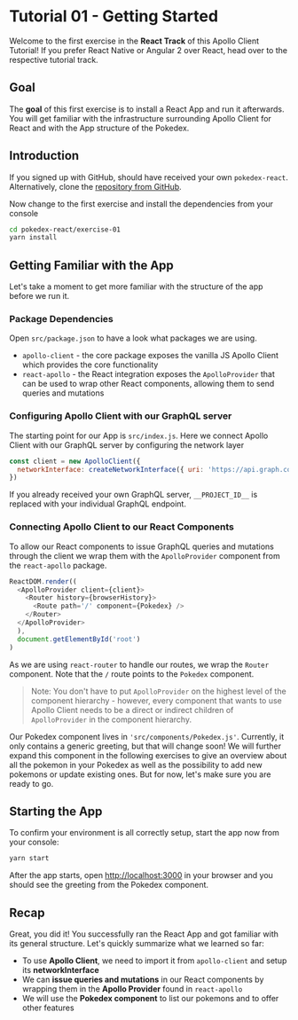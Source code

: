 # Tutorial 01 - Getting Started

Welcome to the first exercise in the **React Track** of this Apollo Client Tutorial! If you prefer React Native or Angular 2 over React, head over to the respective tutorial track.

## Goal

The **goal** of this first exercise is to install a React App and run it afterwards. You will get familiar with the infrastructure surrounding Apollo Client for React and with the App structure of the Pokedex.

## Introduction

If you signed up with GitHub, should have received your own `pokedex-react`. Alternatively, clone the [repository from GitHub](https://github.com/learnapollo/pokedex-react).

<!-- __DOWNLOAD_REACT__ -->

Now change to the first exercise and install the dependencies from your console

```sh
cd pokedex-react/exercise-01
yarn install
```

## Getting Familiar with the App

Let's take a moment to get more familiar with the structure of the app before we run it.

### Package Dependencies

Open `src/package.json` to have a look what packages we are using.

* `apollo-client` - the core package exposes the vanilla JS Apollo Client which provides the core functionality
* `react-apollo` - the React integration exposes the `ApolloProvider` that can be used to wrap other React components, allowing them to send queries and mutations

### Configuring Apollo Client with our GraphQL server

The starting point for our App is `src/index.js`. Here we connect Apollo Client with our GraphQL server by configuring the network layer

```js
const client = new ApolloClient({
  networkInterface: createNetworkInterface({ uri: 'https://api.graph.cool/simple/v1/__PROJECT_ID__'}),
})
```

If you already received your own GraphQL server, `__PROJECT_ID__` is replaced with your individual GraphQL endpoint.

### Connecting Apollo Client to our React Components

To allow our React components to issue GraphQL queries and mutations through the client we wrap them with the `ApolloProvider` component from the `react-apollo` package.

```js
ReactDOM.render((
  <ApolloProvider client={client}>
    <Router history={browserHistory}>
      <Route path='/' component={Pokedex} />
    </Router>
  </ApolloProvider>
  ),
  document.getElementById('root')
)
```

As we are using `react-router` to handle our routes, we wrap the `Router` component. Note that the `/` route points to the `Pokedex` component.

> Note: You don't have to put `ApolloProvider` on the highest level of the component hierarchy - however, every component that wants to use Apollo Client needs to be a direct or indirect children of `ApolloProvider` in the component hierarchy.

Our Pokedex component lives in `'src/components/Pokedex.js'`. Currently, it only contains a generic greeting, but that will change soon! We will further expand this component in the following exercises to give an overview about all the pokemon in your Pokedex as well as the possibility to add new pokemons or update existing ones. But for now, let's make sure you are ready to go.

## Starting the App

To confirm your environment is all correctly setup, start the app now from your console:

```sh
yarn start
```

After the app starts, open [http://localhost:3000](http://localhost:3000) in your browser and you should see the greeting from the Pokedex component.

## Recap

Great, you did it! You successfully ran the React App and got familiar with its general structure. Let's quickly summarize what we learned so far:

* To use **Apollo Client**, we need to import it from `apollo-client` and setup its **networkInterface**
* We can **issue queries and mutations** in our React components by wrapping them in the **Apollo Provider** found in `react-apollo`
* We will use the **Pokedex component** to list our pokemons and to offer other features
